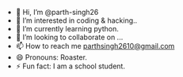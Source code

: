 - 👋 Hi, I’m @parth-singh26
- 👀 I’m interested in coding & hacking..
- 🌱 I’m currently learning python.
- 💞️ I’m looking to collaborate on ...
- 📫 How to reach me parthsingh2610@gmail.com
- 😄 Pronouns: Roaster.
- ⚡ Fun fact: I am a school student.

<!---
parth-singh26/parth-singh26 is a ✨ special ✨ repository because its `README.md` (this file) appears on your GitHub profile.
You can click the Preview link to take a look at your changes.
--->
